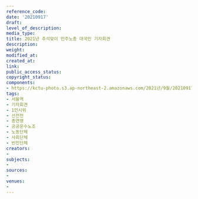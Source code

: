 ```yaml
---
reference_code: 
date: '20210917'
draft: 
level_of_description: 
media_type: 
title: 2021년 추석맞이 민주노총 대국민 기자회견
description: 
weight: 
modified_at: 
created_at: 
link: 
public_access_status: 
copyright_status: 
components:
- https://kctu-photo.s3.ap-northeast-2.amazonaws.com/2021년/9월/20210917-2021년+추석맞이+민주노총+대국민+기자회견_서울역_기자회견_1인시위_선전전_총연맹_공공운수노조_노동단체_사회단체_빈민단체/_1D25923.jpg
tags:
- 서울역
- 기자회견
- 1인시위
- 선전전
- 총연맹
- 공공운수노조
- 노동단체
- 사회단체
- 빈민단체
creators:
- 
subjects:
- 
sources:
- 
venues:
- 
---
```


